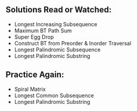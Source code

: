 ## Solutions Read or Watched:
- Longest Increasing Subsequence
- Maximum BT Path Sum
- Super Egg Drop
- Construct BT from Preorder & Inorder Traversal
- Longest Palindromic Subsequence
- Longest Palindromic Substring

## Practice Again:
- Spiral Matrix
- Longest Common Subsequence
- Longest Palindromic Substring
